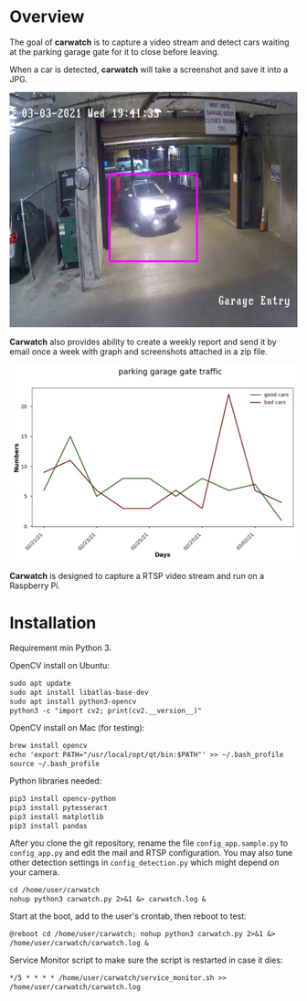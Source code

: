 Overview
========

The goal of **carwatch** is to capture a video stream and detect cars waiting at the parking garage gate for it to close before leaving.

When a car is detected, **carwatch** will take a screenshot and save it into a JPG.

![Example Detection](./example_detection.jpg)

**Carwatch** also provides ability to create a weekly report and send it by email once a week with graph and screenshots attached in a zip file.

![Example Report](./example_report.png)

**Carwatch** is designed to capture a RTSP video stream and run on a Raspberry Pi.

Installation
============

Requirement min Python 3.

OpenCV install on Ubuntu:
```
sudo apt update
sudo apt install libatlas-base-dev
sudo apt install python3-opencv
python3 -c "import cv2; print(cv2.__version__)"
```

OpenCV install on Mac (for testing):
```
brew install opencv
echo 'export PATH="/usr/local/opt/qt/bin:$PATH"' >> ~/.bash_profile
source ~/.bash_profile
```

Python libraries needed:
```
pip3 install opencv-python
pip3 install pytesseract
pip3 install matplotlib
pip3 install pandas
```

After you clone the git repository, rename the file ``config_app.sample.py`` to ``config_app.py`` and edit the mail and RTSP configuration.
You may also tune other detection settings in ``config_detection.py`` which might depend on your camera.

```
cd /home/user/carwatch
nohup python3 carwatch.py 2>&1 &> carwatch.log &
```

Start at the boot, add to the user's crontab, then reboot to test:
```
@reboot cd /home/user/carwatch; nohup python3 carwatch.py 2>&1 &> /home/user/carwatch/carwatch.log &
```

Service Monitor script to make sure the script is restarted in case it dies:
```
*/5 * * * * /home/user/carwatch/service_monitor.sh >> /home/user/carwatch/carwatch.log
```

